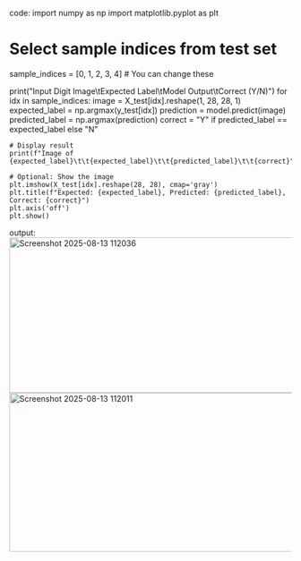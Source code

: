 code:
import numpy as np
import matplotlib.pyplot as plt

# Select sample indices from test set
sample_indices = [0, 1, 2, 3, 4]  # You can change these

print("Input Digit Image\tExpected Label\tModel Output\tCorrect (Y/N)")
for idx in sample_indices:
    image = X_test[idx].reshape(1, 28, 28, 1)
    expected_label = np.argmax(y_test[idx])
    prediction = model.predict(image)
    predicted_label = np.argmax(prediction)
    correct = "Y" if predicted_label == expected_label else "N"
    
    # Display result
    print(f"Image of {expected_label}\t\t{expected_label}\t\t{predicted_label}\t\t{correct}")
    
    # Optional: Show the image
    plt.imshow(X_test[idx].reshape(28, 28), cmap='gray')
    plt.title(f"Expected: {expected_label}, Predicted: {predicted_label}, Correct: {correct}")
    plt.axis('off')
    plt.show()
output:
<img width="911" height="278" alt="Screenshot 2025-08-13 112036" src="https://github.com/user-attachments/assets/13c47c80-fa3b-40f9-b438-442d5f3f115b" />
<img width="976" height="284" alt="Screenshot 2025-08-13 112011" src="https://github.com/user-attachments/assets/45fe284d-efe1-47b4-8dbd-47c150e684ae" />
